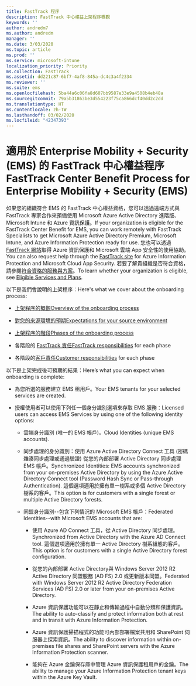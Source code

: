 ```yaml
---
title: FastTrack 程序
description: FastTrack 中心權益上架程序概觀
keywords: ''
author: andredm7
ms.author: andredm
manager: ''
ms.date: 3/03/2020
ms.topic: article
ms.prod: ''
ms.service: microsoft-intune
localization_priority: Priority
ms.collection: FastTrack
ms.assetid: dd221c87-6bf7-4af8-845a-dc4c3a4f2334
ms.reviewer: ''
ms.suite: ems
ms.openlocfilehash: 5ba44a6c06fa8d607bb9587e33e9a4508b4eb48a
ms.sourcegitcommit: 79a5b31863be3d554223f75ca866dcf40dd2c2dd
ms.translationtype: HT
ms.contentlocale: zh-TW
ms.lasthandoff: 03/02/2020
ms.locfileid: "42347393"
---
```

# <a name="fasttrack-center-benefit-process-for-enterprise-mobility--security-ems"></a><span data-ttu-id="8d02d-103">適用於 Enterprise Mobility + Security (EMS) 的 FastTrack 中心權益程序</span><span class="sxs-lookup"><span data-stu-id="8d02d-103">FastTrack Center Benefit Process for Enterprise Mobility + Security (EMS)</span></span>
<span data-ttu-id="8d02d-104">如果您的組織符合 EMS 的 FastTrack 中心權益資格，您可以透過遠端方式與 FastTrack 專家合作來預備使用 Microsoft Azure Active Directory 進階版、Microsoft Intune 和 Azure 資訊保護。</span><span class="sxs-lookup"><span data-stu-id="8d02d-104">If your organization is eligible for the FastTrack Center Benefit for EMS, you can work remotely with FastTrack Specialists to get Microsoft Azure Active Directory Premium, Microsoft Intune, and Azure Information Protection ready for use.</span></span> <span data-ttu-id="8d02d-105">您也可以透過 [FastTrack 網站](https://www.microsoft.com/fasttrack/microsoft-365/ems)取得 Azure 資訊保護和 Microsoft 雲端 App 安全性的使用協助。</span><span class="sxs-lookup"><span data-stu-id="8d02d-105">You can also request help through the [FastTrack site](https://www.microsoft.com/fasttrack/microsoft-365/ems) for Azure Information Protection and Microsoft Cloud App Security.</span></span> <span data-ttu-id="8d02d-106">若要了解貴組織是否符合資格，請參閱[符合資格的服務與方案](M365-eligible-services-and-plans.md)。</span><span class="sxs-lookup"><span data-stu-id="8d02d-106">To learn whether your organization is eligible, see [Eligible Services and Plans](M365-eligible-services-and-plans.md).</span></span>


<span data-ttu-id="8d02d-107">以下是我們會說明的上架程序：</span><span class="sxs-lookup"><span data-stu-id="8d02d-107">Here's what we cover about the onboarding process:</span></span>

-   [<span data-ttu-id="8d02d-108">上架程序的概觀</span><span class="sxs-lookup"><span data-stu-id="8d02d-108">Overview of the onboarding process</span></span>](EMS-fasttrack-benefit-overview.md)

-   [<span data-ttu-id="8d02d-109">對您的來源環境的預期</span><span class="sxs-lookup"><span data-stu-id="8d02d-109">Expectations for your source environment</span></span>](EMS-source-environment-expectations.md)

-   [<span data-ttu-id="8d02d-110">上架程序的階段</span><span class="sxs-lookup"><span data-stu-id="8d02d-110">Phases of the onboarding process</span></span>](EMS-onboarding-phases.md)

-   <span data-ttu-id="8d02d-111">各階段的 [FastTrack 責任](EMS-fasttrack-responsibilities.md)</span><span class="sxs-lookup"><span data-stu-id="8d02d-111">[FastTrack responsibilities](EMS-fasttrack-responsibilities.md) for each phase</span></span>

-   <span data-ttu-id="8d02d-112">各階段的[客戶責任](EMS-your-responsibilities.md)</span><span class="sxs-lookup"><span data-stu-id="8d02d-112">[Customer responsibilities](EMS-your-responsibilities.md) for each phase</span></span>

<span data-ttu-id="8d02d-113">以下是上架完成後可預期的結果：</span><span class="sxs-lookup"><span data-stu-id="8d02d-113">Here’s what you can expect when onboarding is complete:</span></span>

-   <span data-ttu-id="8d02d-114">為您所選的服務建立 EMS 租用戶。</span><span class="sxs-lookup"><span data-stu-id="8d02d-114">Your EMS tenants for your selected services are created.</span></span>

-   <span data-ttu-id="8d02d-115">授權使用者可以使用下列任一個身分識別選項來存取 EMS 服務：</span><span class="sxs-lookup"><span data-stu-id="8d02d-115">Licensed users can access EMS Services by using one of the following identity options:</span></span>

    -   <span data-ttu-id="8d02d-116">雲端身分識別 (唯一的 EMS 帳戶)。</span><span class="sxs-lookup"><span data-stu-id="8d02d-116">Cloud Identities (unique EMS accounts).</span></span>

    -   <span data-ttu-id="8d02d-117">同步處理的身分識別：使用 Azure Active Directory Connect 工具 (密碼雜湊同步處理或通過驗證) 從您的內部部署 Active Directory 同步處理 EMS 帳戶。</span><span class="sxs-lookup"><span data-stu-id="8d02d-117">Synchronized Identities: EMS accounts synchronized from your on-premises Active Directory by using the Azure Active Directory Connect tool (Password Hash Sync or Pass-through Authentication).</span></span> <span data-ttu-id="8d02d-118">這個選項適用於擁有單一樹系或多個 Active Directory 樹系的客戶。</span><span class="sxs-lookup"><span data-stu-id="8d02d-118">This option is for customers with a single forest or multiple Active Directory forests.</span></span>

    -   <span data-ttu-id="8d02d-119">同盟身分識別--包含下列情況的 Microsoft EMS 帳戶：</span><span class="sxs-lookup"><span data-stu-id="8d02d-119">Federated Identities--with Microsoft EMS accounts that are:</span></span>

        -   <span data-ttu-id="8d02d-120">使用 Azure AD Connect 工具，從 Active Directory 同步處理。</span><span class="sxs-lookup"><span data-stu-id="8d02d-120">Synchronized from Active Directory with the Azure AD Connect tool.</span></span> <span data-ttu-id="8d02d-121">這個選項適用於擁有單一 Active Directory 樹系組態的客戶。</span><span class="sxs-lookup"><span data-stu-id="8d02d-121">This option is for customers with a single Active Directory forest configuration.</span></span>

        -   <span data-ttu-id="8d02d-122">從您的內部部署 Active Directory與 Windows Server 2012 R2 Active Directory 同盟服務 (AD FS) 2.0 或更新版本同盟。</span><span class="sxs-lookup"><span data-stu-id="8d02d-122">Federated with Windows Server 2012 R2 Active Directory Federation Services (AD FS) 2.0 or later from your on-premises Active Directory.</span></span>

        -   <span data-ttu-id="8d02d-123">Azure 資訊保護功能可以在靜止和傳輸過程中自動分類和保護資訊。</span><span class="sxs-lookup"><span data-stu-id="8d02d-123">The ability to auto-classify and protect information both at rest and in transit with Azure Information Protection.</span></span> 

        -   <span data-ttu-id="8d02d-124">Azure 資訊保護掃描程式的功能可內部部署檔案共用和 SharePoint 伺服器上探索資訊。</span><span class="sxs-lookup"><span data-stu-id="8d02d-124">The ability to discover information within on-premises file shares and SharePoint servers with the Azure Information Protection scanner.</span></span> 

        -   <span data-ttu-id="8d02d-125">能夠在 Azure 金鑰保存庫中管理 Azure 資訊保護租用戶的金鑰。</span><span class="sxs-lookup"><span data-stu-id="8d02d-125">The ability to manage your Azure Information Protection tenant keys within the Azure Key Vault.</span></span> 
